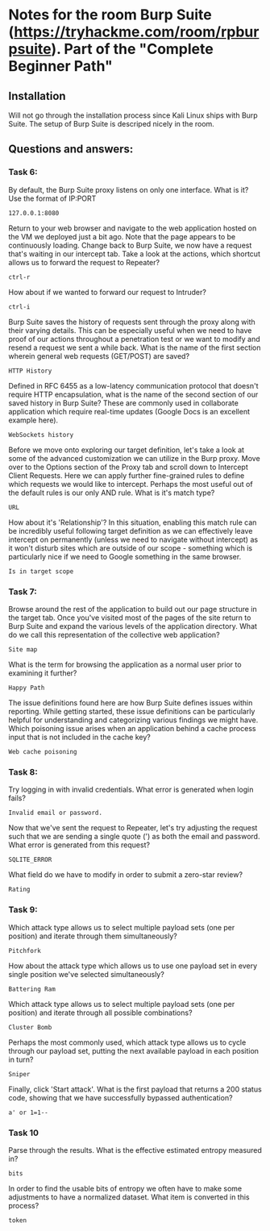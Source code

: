 # Notes for the room Burp Suite (https://tryhackme.com/room/rpburpsuite). Part of the "Complete Beginner Path"

## Installation 

Will not go through the installation process since Kali Linux ships with Burp Suite. The setup of Burp Suite is descriped nicely in the room.

## Questions and answers:

### Task 6:

By default, the Burp Suite proxy listens on only one interface. What is it? Use the format of IP:PORT

```
127.0.0.1:8080
```

Return to your web browser and navigate to the web application hosted on the VM we deployed just a bit ago. Note that the page appears to be continuously loading. Change back to Burp Suite, we now have a request that's waiting in our intercept tab. Take a look at the actions, which shortcut allows us to forward the request to Repeater?

```
ctrl-r
```

How about if we wanted to forward our request to Intruder?

```
ctrl-i
```

Burp Suite saves the history of requests sent through the proxy along with their varying details. This can be especially useful when we need to have proof of our actions throughout a penetration test or we want to modify and resend a request we sent a while back. What is the name of the first section wherein general web requests (GET/POST) are saved?

```
HTTP History
```

Defined in RFC 6455 as a low-latency communication protocol that doesn't require HTTP encapsulation, what is the name of the second section of our saved history in Burp Suite? These are commonly used in collaborate application which require real-time updates (Google Docs is an excellent example here).

```
WebSockets history
```

Before we move onto exploring our target definition, let's take a look at some of the advanced customization we can utilize in the Burp proxy. Move over to the Options section of the Proxy tab and scroll down to Intercept Client Requests. Here we can apply further fine-grained rules to define which requests we would like to intercept. Perhaps the most useful out of the default rules is our only AND rule. What is it's match type?


```
URL
```

How about it's 'Relationship'? In this situation, enabling this match rule can be incredibly useful following target definition as we can effectively leave intercept on permanently (unless we need to navigate without intercept) as it won't disturb sites which are outside of our scope - something which is particularly nice if we need to Google something in the same browser.

```
Is in target scope
```

### Task 7:


Browse around the rest of the application to build out our page structure in the target tab. Once you've visited most of the pages of the site return to Burp Suite and expand the various levels of the application directory. What do we call this representation of the collective web application?

```
Site map
```

What is the term for browsing the application as a normal user prior to examining it further?

```
Happy Path
```

The issue definitions found here are how Burp Suite defines issues within reporting. While getting started, these issue definitions can be particularly helpful for understanding and categorizing various findings we might have. Which poisoning issue arises when an application behind a cache process input that is not included in the cache key?

```
Web cache poisoning
```

### Task 8:

Try logging in with invalid credentials. What error is generated when login fails?

```
Invalid email or password.
```

Now that we've sent the request to Repeater, let's try adjusting the request such that we are sending a single quote (') as both the email and password. What error is generated from this request?

```
SQLITE_ERROR
```

What field do we have to modify in order to submit a zero-star review?

```
Rating
```

### Task 9:

Which attack type allows us to select multiple payload sets (one per position) and iterate through them simultaneously?

```
Pitchfork
```
How about the attack type which allows us to use one payload set in every single position we've selected simultaneously?

```
Battering Ram
```

Which attack type allows us to select multiple payload sets (one per position) and iterate through all possible combinations?

```
Cluster Bomb
```

Perhaps the most commonly used, which attack type allows us to cycle through our payload set, putting the next available payload in each position in turn?

```
Sniper
```

Finally, click 'Start attack'. What is the first payload that returns a 200 status code, showing that we have successfully bypassed authentication?

```
a' or 1=1--
```

### Task 10

Parse through the results. What is the effective estimated entropy measured in?

```
bits
```

In order to find the usable bits of entropy we often have to make some adjustments to have a normalized dataset. What item is converted in this process?

```
token
```
